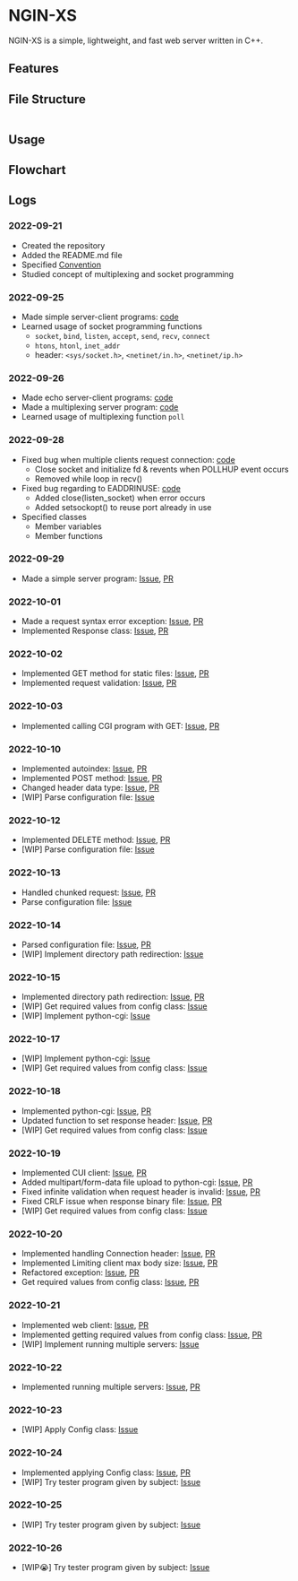 # NGIN-XS

NGIN-XS is a simple, lightweight, and fast web server written in C++.

## Features

## File Structure

```

```

## Usage

## Flowchart

## Logs

### 2022-09-21

- Created the repository
- Added the README.md file
- Specified [Convention](https://github.com/srngch/ngin-xs/wiki)
- Studied concept of multiplexing and socket programming

### 2022-09-25

- Made simple server-client programs: [code](https://github.com/srngch/ngin-xs/tree/9309c3e0e98e2d3b5c8f3f20582ad97ef10812d1/example)
- Learned usage of socket programming functions
  - `socket`, `bind`, `listen`, `accept`, `send`, `recv`, `connect`
  - `htons`, `htonl`, `inet_addr`
  - header: `<sys/socket.h>`, `<netinet/in.h>`, `<netinet/ip.h>`

### 2022-09-26

- Made echo server-client programs: [code](https://github.com/srngch/ngin-xs/tree/c3c04ce095b1b02d5bd47fb7a59844b2ca0582e1/example)
- Made a multiplexing server program: [code](https://github.com/srngch/ngin-xs/tree/c6b55c5d99f3cf697c5fa0b18195dac41d578aab/example)
- Learned usage of multiplexing function `poll`

### 2022-09-28

- Fixed bug when multiple clients request connection: [code](https://github.com/srngch/ngin-xs/commit/59191f716e7169a5c5fd36d710b3b0417c2a0940)
  - Close socket and initialize fd & revents when POLLHUP event occurs
  - Removed while loop in recv()
- Fixed bug regarding to EADDRINUSE: [code](https://github.com/srngch/ngin-xs/commit/b6cc8b2da0165fbd7955a64daa59b6a69a5f0b47)
  - Added close(listen_socket) when error occurs
  - Added setsockopt() to reuse port already in use
- Specified classes
  - Member variables
  - Member functions

### 2022-09-29

- Made a simple server program: [Issue](https://github.com/srngch/ngin-xs/issues/1), [PR](https://github.com/srngch/ngin-xs/pull/2)

### 2022-10-01

- Made a request syntax error exception: [Issue](https://github.com/srngch/ngin-xs/issues/5), [PR](https://github.com/srngch/ngin-xs/pull/7)
- Implemented Response class: [Issue](https://github.com/srngch/ngin-xs/issues/6), [PR](https://github.com/srngch/ngin-xs/pull/8)

### 2022-10-02

- Implemented GET method for static files: [Issue](https://github.com/srngch/ngin-xs/issues/9), [PR](https://github.com/srngch/ngin-xs/pull/12)
- Implemented request validation: [Issue](https://github.com/srngch/ngin-xs/issues/10), [PR](https://github.com/srngch/ngin-xs/pull/11)

### 2022-10-03

- Implemented calling CGI program with GET: [Issue](https://github.com/srngch/ngin-xs/issues/15), [PR](https://github.com/srngch/ngin-xs/pull/16)

### 2022-10-10

- Implemented autoindex: [Issue](https://github.com/srngch/ngin-xs/issues/17), [PR](https://github.com/srngch/ngin-xs/pull/20)
- Implemented POST method: [Issue](https://github.com/srngch/ngin-xs/issues/14), [PR](https://github.com/srngch/ngin-xs/pull/22)
- Changed header data type: [Issue](https://github.com/srngch/ngin-xs/issues/24), [PR](https://github.com/srngch/ngin-xs/pull/26)
- [WIP] Parse configuration file: [Issue](https://github.com/srngch/ngin-xs/issues/18)

### 2022-10-12

- Implemented DELETE method: [Issue](https://github.com/srngch/ngin-xs/issues/21), [PR](https://github.com/srngch/ngin-xs/pull/28)
- [WIP] Parse configuration file: [Issue](https://github.com/srngch/ngin-xs/issues/18)

### 2022-10-13

- Handled chunked request: [Issue](https://github.com/srngch/ngin-xs/issues/30), [PR](https://github.com/srngch/ngin-xs/pull/33)
- Parse configuration file: [Issue](https://github.com/srngch/ngin-xs/issues/18)

### 2022-10-14

- Parsed configuration file: [Issue](https://github.com/srngch/ngin-xs/issues/18), [PR](https://github.com/srngch/ngin-xs/pull/35)
- [WIP] Implement directory path redirection: [Issue](https://github.com/srngch/ngin-xs/issues/19)

### 2022-10-15

- Implemented directory path redirection: [Issue](https://github.com/srngch/ngin-xs/issues/19), [PR](https://github.com/srngch/ngin-xs/pull/36)
- [WIP] Get required values from config class: [Issue](https://github.com/srngch/ngin-xs/issues/34)
- [WIP] Implement python-cgi: [Issue](https://github.com/srngch/ngin-xs/issues/32)

### 2022-10-17

- [WIP] Implement python-cgi: [Issue](https://github.com/srngch/ngin-xs/issues/32)
- [WIP] Get required values from config class: [Issue](https://github.com/srngch/ngin-xs/issues/34)

### 2022-10-18

- Implemented python-cgi: [Issue](https://github.com/srngch/ngin-xs/issues/32), [PR](https://github.com/srngch/ngin-xs/pull/37)
- Updated function to set response header: [Issue](https://github.com/srngch/ngin-xs/issues/25), [PR](https://github.com/srngch/ngin-xs/pull/38)
- [WIP] Get required values from config class: [Issue](https://github.com/srngch/ngin-xs/issues/34)

### 2022-10-19

- Implemented CUI client: [Issue](https://github.com/srngch/ngin-xs/issues/41), [PR](https://github.com/srngch/ngin-xs/pull/43)
- Added multipart/form-data file upload to python-cgi: [Issue](https://github.com/srngch/ngin-xs/issues/31), [PR](https://github.com/srngch/ngin-xs/pull/46)
- Fixed infinite validation when request header is invalid: [Issue](https://github.com/srngch/ngin-xs/issues/45), [PR](https://github.com/srngch/ngin-xs/pull/48)
- Fixed CRLF issue when response binary file: [Issue](https://github.com/srngch/ngin-xs/issues/49), [PR](https://github.com/srngch/ngin-xs/pull/51)
- [WIP] Get required values from config class: [Issue](https://github.com/srngch/ngin-xs/issues/34)

### 2022-10-20

- Implemented handling Connection header: [Issue](https://github.com/srngch/ngin-xs/issues/47), [PR](https://github.com/srngch/ngin-xs/pull/52)
- Implemented Limiting client max body size: [Issue](https://github.com/srngch/ngin-xs/issues/50), [PR](https://github.com/srngch/ngin-xs/pull/53)
- Refactored exception: [Issue](https://github.com/srngch/ngin-xs/issues/54), [PR](https://github.com/srngch/ngin-xs/pull/55)
- Get required values from config class: [Issue](https://github.com/srngch/ngin-xs/issues/34), [PR](https://github.com/srngch/ngin-xs/pull/42)

### 2022-10-21

- Implemented web client: [Issue](https://github.com/srngch/ngin-xs/issues/40), [PR](https://github.com/srngch/ngin-xs/pull/56)
- Implemented getting required values from config class: [Issue](https://github.com/srngch/ngin-xs/issues/34), [PR](https://github.com/srngch/ngin-xs/pull/42)
- [WIP] Implement running multiple servers: [Issue](https://github.com/srngch/ngin-xs/issues/57)

### 2022-10-22

- Implemented running multiple servers: [Issue](https://github.com/srngch/ngin-xs/issues/57), [PR](https://github.com/srngch/ngin-xs/pull/58)

### 2022-10-23

- [WIP] Apply Config class: [Issue](https://github.com/srngch/ngin-xs/issues/39)

### 2022-10-24

- Implemented applying Config class: [Issue](https://github.com/srngch/ngin-xs/issues/39), [PR](https://github.com/srngch/ngin-xs/pull/60)
- [WIP] Try tester program given by subject: [Issue](https://github.com/srngch/ngin-xs/issues/61)

### 2022-10-25

- [WIP] Try tester program given by subject: [Issue](https://github.com/srngch/ngin-xs/issues/61)

### 2022-10-26

- [WIP😭] Try tester program given by subject: [Issue](https://github.com/srngch/ngin-xs/issues/61)
